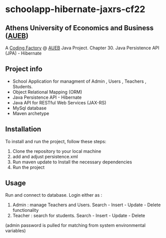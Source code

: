 # schoolapp-hibernate-jaxrs-cf22

## Athens University of Economics and Business ([AUEB](https://aueb.gr/))
A [Coding Factory](https://codingfactory.aueb.gr/) @ [AUEB](https://aueb.gr/) Java Project. Chapter 30. Java Persistence API (JPA) - Hibernate

## Project info
- School Application for managment of Admin , Users , Teachers , Students.
- Object Relational Mapping (ORM)
- Java Persistence API - Hibernate 
- Java API for RESTful Web Services (JAX-RS) 
- MySql database
- Maven archetype

## Installation
To install and run the project, follow these steps:
1. Clone the repository to your local machine
2. add and adjust persistence.xml
2. Run maven update to Install the necessary dependencies
3. Run the project

## Usage
Run and connect to database. Login either as : 
1. Admin : manage Teachers and Users. Search - Insert - Update - Delete functionality
2. Teacher : search for students. Search - Insert - Update - Delete

(admin password is pulled for matching from system environmental variables)
